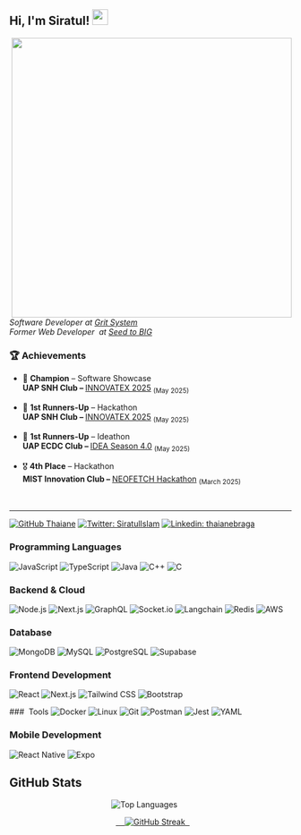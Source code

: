 <h2> Hi, I'm Siratul! <img src="https://media.giphy.com/media/hvRJCLFzcasrR4ia7z/giphy.gif" width="28px" height="28px"> </h2>
<img align='right' src="https://user-images.githubusercontent.com/74038190/212750672-2f3f2b50-c84f-4ed8-a60a-849ae69ff9df.gif" width="500">
<p><em>Software Developer at <a href="https://www.grit.com.bd/">Grit System</a></br>Former Web Developer  at <a href="https://github.com/Siratul804/Siratul804/edit/main/README.md">Seed to BIG</a>
</em></p>



### 🏆 Achievements

- 🥇 **Champion** – Software Showcase  
    <strong>UAP SNH Club – </strong>   <a href="https://www.linkedin.com/posts/siratulislam_hackathon-softwareshowcase-teamwork-activity-7327319864807751680-Y3eC?utm_source=share&utm_medium=member_desktop&rcm=ACoAADQCxKkBKANerbQ4qZ1WctORVcBOKQpnjEU">INNOVATEX 2025</a>  <sub>(May 2025) </sub>

- 🥈 **1st Runners-Up** – Hackathon  
  <strong>UAP SNH Club – </strong>   <a href="https://www.linkedin.com/posts/siratulislam_hackathon-softwareshowcase-teamwork-activity-7327319864807751680-Y3eC?utm_source=share&utm_medium=member_desktop&rcm=ACoAADQCxKkBKANerbQ4qZ1WctORVcBOKQpnjEU">INNOVATEX 2025</a>  <sub>(May 2025) </sub>

- 🥈 **1st Runners-Up** – Ideathon  
 <strong>UAP ECDC Club – </strong>   <a href="https://www.linkedin.com/posts/sultana-rupa-3662a3318_whirlwind-of-an-experience-at-ecdccapped-activity-7328796614574166016-zmTm?utm_source=share&utm_medium=member_desktop&rcm=ACoAADQCxKkBKANerbQ4qZ1WctORVcBOKQpnjEU">IDEA Season 4.0</a>  <sub>(May 2025) </sub>

- 🎖️ **4th Place** – Hackathon  
  <strong>MIST Innovation Club – </strong>   <a href="https://www.linkedin.com/posts/sultana-rupa-3662a3318_we-the-mavericks-participated-in-the-mist-activity-7304528490811269121-u0cB?utm_source=share&utm_medium=member_desktop&rcm=ACoAADQCxKkBKANerbQ4qZ1WctORVcBOKQpnjEU">NEOFETCH Hackathon</a>  <sub>(March 2025) </sub>

<br/>

---

[![GitHub Thaiane](https://img.shields.io/github/followers/Siratul804?label=follow&style=social)](https://github.com/Siratul804)
[![Twitter: SiratulIslam](https://img.shields.io/twitter/follow/Siratul074?style=social)](https://x.com/Siratul074)
[![Linkedin: thaianebraga](https://img.shields.io/badge/-siratulislam-blue?style=flat-square&logo=Linkedin&logoColor=white&link=https://www.linkedin.com/in/siratulislam/)](https://www.linkedin.com/in/siratulislam/)

### Programming Languages

![JavaScript](https://img.shields.io/badge/-JavaScript-000?&logo=JavaScript)
![TypeScript](https://img.shields.io/badge/-TypeScript-000?&logo=TypeScript)
![Java](https://img.shields.io/badge/Java-000?logo=openjdk&logoColor=white)
![C++](https://img.shields.io/badge/-C++-000?&logo=C%2B%2B&logoColor=00599C)
![C](https://img.shields.io/badge/-C-000?&logo=C&logoColor=239120)


### Backend & Cloud

![Node.js](https://img.shields.io/badge/-Node.js-000?&logo=Node.js)
![Next.js](https://img.shields.io/badge/-Next.js-000?&logo=Next.js)
![GraphQL](https://img.shields.io/badge/-GraphQL-000?&logo=GraphQL)
![Socket.io](https://img.shields.io/badge/-Socket-000?&logo=Socket)
![Langchain](https://img.shields.io/badge/-LangChain-000?&logo=LangChain)
![Redis](https://img.shields.io/badge/-Redis-000?&logo=Redis)
![AWS](https://img.shields.io/badge/-AWS-000?&logo=Amazon%20AWS)


### Database

![MongoDB](https://img.shields.io/badge/-MongoDB-000?&logo=MongoDB)
![MySQL](https://img.shields.io/badge/-MySQL-000?&logo=MySQL)
![PostgreSQL](https://img.shields.io/badge/-PostgreSQL-000?&logo=PostgreSQL)
![Supabase](https://img.shields.io/badge/-Supabase-000?&logo=Supabase)


### Frontend Development

![React](https://img.shields.io/badge/-React-000?&logo=React)
![Next.js](https://img.shields.io/badge/-Next.js-000?&logo=Next.js)
![Tailwind CSS](https://img.shields.io/badge/-Tailwind_CSS-000?&logo=Tailwind%20CSS)
![Bootstrap](https://img.shields.io/badge/-Bootstrap-000?&logo=Bootstrap)

###  Tools
![Docker](https://img.shields.io/badge/-Docker-000?&logo=Docker)
![Linux](https://img.shields.io/badge/-Linux-000?&logo=Linux)
![Git](https://img.shields.io/badge/-Git-000?&logo=Git)
![Postman](https://img.shields.io/badge/-Postman-000?&logo=Postman)
![Jest](https://img.shields.io/badge/-Jest-000?&logo=Jest)
![YAML](https://img.shields.io/badge/-YAML-000?&logo=yaml)

### Mobile Development


![React Native](https://img.shields.io/badge/-React_Native-000?&logo=React)
![Expo](https://img.shields.io/badge/-Expo-000020?style=flat-square&logo=expo&logoColor=white)


## GitHub Stats

<div align="center">
  <img src="https://github-readme-stats.vercel.app/api/top-langs/?username=Siratul804&layout=compact&theme=dark" alt="Top Languages" style="margin-right: 10px;">
  
  <br>

  <a href="https://git.io/streak-stats">
    <img src="https://nirzak-streak-stats.vercel.app?user=Siratul804&theme=dark" alt="GitHub Streak">
  </a>
</div>
